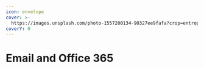 ```yaml
---
icon: envelope
cover: >-
  https://images.unsplash.com/photo-1557200134-90327ee9fafa?crop=entropy&cs=srgb&fm=jpg&ixid=M3wxOTcwMjR8MHwxfHNlYXJjaHwxfHxlbWFpbHxlbnwwfHx8fDE3Mzc1Njk5Njd8MA&ixlib=rb-4.0.3&q=85
coverY: 0
---
```


# Email and Office 365

